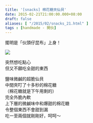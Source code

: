 ```yaml
---
title: '[snacks] 棉花糖夾仙貝'
date: 2015-02-21T21:00:00.000+08:00
draft: false
aliases: [ "/2015/02/snacks_21.html" ]
tags : [handmade - 開伙]
---
```


擺明是「伙頭仔昆布」上身！  

![](/images/marshmallowsenbei.jpg)

突然想吃點心  
但又不願吃全甜的東西  
  
鹽味微鹹的超脆仙貝  
中間夾叮了十多秒的棉花糖  
（棉花糖就是下午用剩的）  
完全外脆內軟  
上下層的微鹹味中和爆甜的棉花糖  
令整個東西不會甜到漏  
吃一至兩個就剛剛好，呵呵～
